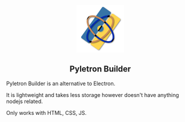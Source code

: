<p align="center">
  <img src="https://github.com/pyletron/press-kit/blob/main/pyletronShadow.png?raw=true" alt="Pyletron" style="height:128px; width:128px" />  
</p>

## <h2 align="center">Pyletron Builder</h2>

Pyletron Builder is an alternative to Electron.

It is lightweight and takes less storage however doesn't have anything nodejs related.

Only works with HTML, CSS, JS.
